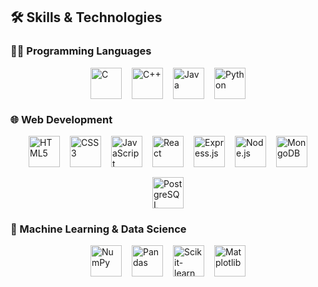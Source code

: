 ## 🛠️ Skills & Technologies

<!-- Add custom CSS for animation and popups on hover -->
<style>
.tech-icon-group {
  display: flex;
  justify-content: center;
  flex-wrap: wrap;
  gap: 16px;
  margin-bottom: 12px;
}
.tech-icon {
  position: relative;
  display: inline-block;
  transition: transform 0.2s, filter 0.2s;
  cursor: pointer;
}
.tech-icon:hover {
  transform: scale(1.15) rotate(-5deg);
  filter: drop-shadow(0 0 10px #0a6fff99);
  z-index: 2;
}
.tech-popup {
  visibility: hidden;
  opacity: 0;
  background: #2d3748e6;
  color: #fff;
  text-align: center;
  border-radius: 7px;
  position: absolute;
  bottom: 65px;
  left: 50%;
  width: max-content;
  transform: translateX(-50%);
  padding: 7px 15px;
  font-size: 0.95rem;
  box-shadow: 0 2px 15px #0003;
  transition: opacity 0.2s, visibility 0.2s;
  pointer-events: none;
  white-space: nowrap;
}
.tech-icon:hover .tech-popup {
  visibility: visible;
  opacity: 1;
}
</style>

### 👨‍💻 Programming Languages

<div class="tech-icon-group">
  <div class="tech-icon">
    <img src="https://cdn.jsdelivr.net/gh/devicons/devicon/icons/c/c-original.svg" width="50" title="C"/>
    <div class="tech-popup">C: Structure & Systems Programming</div>
  </div>
  <div class="tech-icon">
    <img src="https://cdn.jsdelivr.net/gh/devicons/devicon/icons/cplusplus/cplusplus-original.svg" width="50" title="C++"/>
    <div class="tech-popup">C++: OOP, Competitive Coding</div>
  </div>
  <div class="tech-icon">
    <img src="https://cdn.jsdelivr.net/gh/devicons/devicon/icons/java/java-original.svg" width="50" title="Java"/>
    <div class="tech-popup">Java: Web & Enterprise Apps</div>
  </div>
  <div class="tech-icon">
    <img src="https://cdn.jsdelivr.net/gh/devicons/devicon/icons/python/python-original.svg" width="50" title="Python"/>
    <div class="tech-popup">Python: ML, Scripting, Automation</div>
  </div>
</div>

### 🌐 Web Development

<div class="tech-icon-group">
  <div class="tech-icon">
    <img src="https://cdn.jsdelivr.net/gh/devicons/devicon/icons/html5/html5-original.svg" width="50" title="HTML5"/>
    <div class="tech-popup">HTML5: Modern Web Markup</div>
  </div>
  <div class="tech-icon">
    <img src="https://cdn.jsdelivr.net/gh/devicons/devicon/icons/css3/css3-original.svg" width="50" title="CSS3"/>
    <div class="tech-popup">CSS3: Responsive Design</div>
  </div>
  <div class="tech-icon">
    <img src="https://cdn.jsdelivr.net/gh/devicons/devicon/icons/javascript/javascript-original.svg" width="50" title="JavaScript"/>
    <div class="tech-popup">JavaScript: Dynamic Frontend Coding</div>
  </div>
  <div class="tech-icon">
    <img src="https://cdn.jsdelivr.net/gh/devicons/devicon/icons/react/react-original.svg" width="50" title="React"/>
    <div class="tech-popup">React: SPA, UI Components</div>
  </div>
  <div class="tech-icon">
    <img src="https://cdn.jsdelivr.net/gh/devicons/devicon/icons/express/express-original.svg" width="50" title="Express.js"/>
    <div class="tech-popup">Express.js: Node Backend</div>
  </div>
  <div class="tech-icon">
    <img src="https://cdn.jsdelivr.net/gh/devicons/devicon/icons/nodejs/nodejs-original.svg" width="50" title="Node.js"/>
    <div class="tech-popup">Node.js: JS Server Runtime</div>
  </div>
  <div class="tech-icon">
    <img src="https://cdn.jsdelivr.net/gh/devicons/devicon/icons/mongodb/mongodb-original.svg" width="50" title="MongoDB"/>
    <div class="tech-popup">MongoDB: NoSQL Cloud DB</div>
  </div>
  <div class="tech-icon">
    <img src="https://cdn.jsdelivr.net/gh/devicons/devicon/icons/postgresql/postgresql-original.svg" width="50" title="PostgreSQL"/>
    <div class="tech-popup">PostgreSQL: Advanced SQL DB</div>
  </div>
</div>

### 🤖 Machine Learning & Data Science

<div class="tech-icon-group">
  <div class="tech-icon">
    <img src="https://cdn.jsdelivr.net/gh/devicons/devicon/icons/numpy/numpy-original.svg" width="50" title="NumPy"/>
    <div class="tech-popup">NumPy: Arrays & Math</div>
  </div>
  <div class="tech-icon">
    <img src="https://cdn.jsdelivr.net/gh/devicons/devicon/icons/pandas/pandas-original.svg" width="50" title="Pandas"/>
    <div class="tech-popup">Pandas: Data Analysis</div>
  </div>
  <div class="tech-icon">
    <img src="https://cdn.jsdelivr.net/gh/devicons/devicon/icons/scikit-learn/scikit-learn-original.svg" width="50" title="Scikit-learn"/>
    <div class="tech-popup">Scikit-learn: ML Algorithms</div>
  </div>
  <div class="tech-icon">
    <img src="https://cdn.jsdelivr.net/gh/devicons/devicon/icons/matplotlib/matplotlib-original.svg" width="50" title="Matplotlib"/>
    <div class="tech-popup">Matplotlib: Data Visualization</div>
  </div>
</div>
